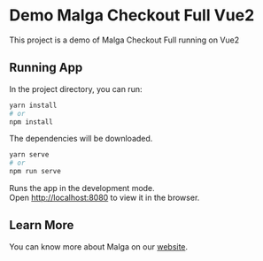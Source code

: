 # Demo Malga Checkout Full Vue2

This project is a demo of Malga Checkout Full running on Vue2

## Running App

In the project directory, you can run:

```bash
yarn install
# or
npm install
```

The dependencies will be downloaded.

```bash
yarn serve
# or
npm run serve
```

Runs the app in the development mode.\
Open [http://localhost:8080](http://localhost:8080) to view it in the browser.

## Learn More

You can know more about Malga on our [website](https://www.malga.io/).
